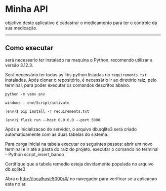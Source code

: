 # Minha API

objetivo deste aplicativo é cadastrar o medicamento para ter o controle da sua medicação.

---
## Como executar 

será necessario ter instalado na maquina o Python, recomendo utilizar a versão 3.12.3.


Será necessário ter todas as libs python listadas no `requirements.txt` instaladas.
Após clonar o repositório, é necessário ir ao diretório raiz, pelo terminal, para poder executar os comandos descritos abaixo.

```
python -m venv env  
```

```
windows - env/Script/activate
```

```
(env)$ pip install -r requirements.txt
```

```
(env)$ flask run --host 0.0.0.0 --port 5000
```

Após a inicializacao do servidor, o arquivo db.sqlite3 será criado automaticamente com as duas tabelas do sistema.

Para carga inicial na tabela executar os seguintes passos:
    abrir um novo terminal e ir até a pasta do raiz do projeto.
    executar o comando no terminal - Python script_insert_banco

Certifique que a tabela remedio esteja devidamente populada no arquivo db.sqlite3

Abra o [http://localhost:5000/#/](http://localhost:5000/#/) no navegador para verificar se a aplicacao esta no ar.


